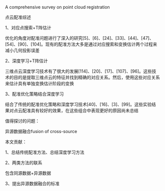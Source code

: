 A comprehensive survey on point cloud registration



点云配准综述

1、对应点搜索+T阵估计

优化的角度对配准问题进行了深入的研究[5]、[6]、[24]、[33]、[44]、[47]、[54]、[90]、[104]。现有的配准方法大多是通过对应搜索和变换估计两个过程来减小几何投影误差

2、深度学习+T阵估计

三维点云深度学习技术有了很大的发展[114]、[20]、[17]、[107]、[96]。这些技术的目的是提取三维点云的特征并找到精确的对应关系。然后，使用这些对应关系来估计具有单独变换估计阶段的变换

3、配准优化策略结合深度学习

结合了传统的配准优化策略和深度学习技术[40]、[16]、[3]、[99]。这些实验结果对点云配准具有较好的效果，在这些组合中表现更好的原因尚未总结



值得探讨的问题：

异源数据融合fusion of cross-source 



本文贡献：

1、总结传统配准方法、总结深度学习方法

2、两类方法的联系

包含同源数据+异源数据

3、提出异源数据融合的标准